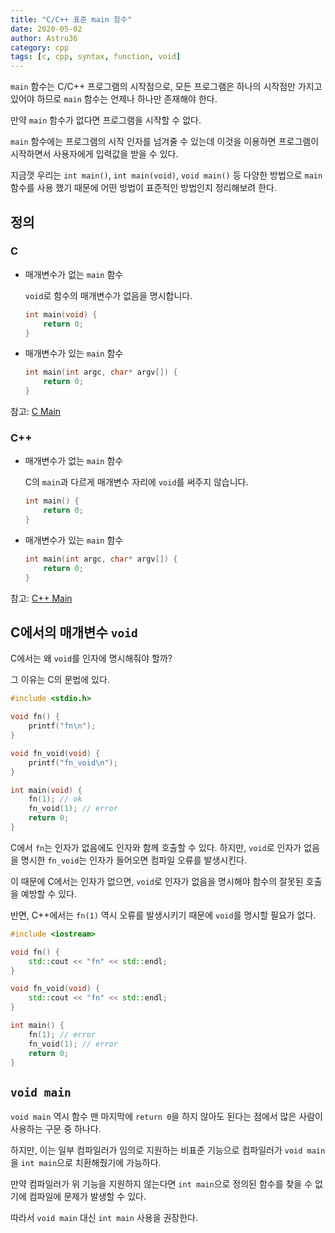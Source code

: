 ```yaml
---
title: "C/C++ 표준 main 함수"
date: 2020-05-02
author: Astro36
category: cpp
tags: [c, cpp, syntax, function, void]
---
```


`main` 함수는 C/C++ 프로그램의 시작점으로, 모든 프로그램은 하나의 시작점만 가지고 있어야 하므로 `main` 함수는 언제나 하나만 존재해야 한다.

만약 `main` 함수가 없다면 프로그램을 시작할 수 없다.

`main` 함수에는 프로그램의 시작 인자를 넘겨줄 수 있는데 이것을 이용하면 프로그램이 시작하면서 사용자에게 입력값을 받을 수 있다.

지금껏 우리는 `int main()`, `int main(void)`, `void main()` 등 다양한 방법으로 `main` 함수를 사용 했기 때문에 어떤 방법이 표준적인 방법인지 정리해보려 한다.

## 정의

### C

- 매개변수가 없는 `main` 함수

    `void`로 함수의 매개변수가 없음을 명시합니다. 

    ```c
    int main(void) {
        return 0;
    }
    ```

- 매개변수가 있는 `main` 함수

    ```c
    int main(int argc, char* argv[]) {
        return 0;
    }
    ```

참고: [C Main](https://en.cppreference.com/w/c/language/main_function)

### C++

- 매개변수가 없는 `main` 함수

    C의 `main`과 다르게 매개변수 자리에 `void`를 써주지 않습니다.

    ```cpp
    int main() {
        return 0;
    }
    ```

- 매개변수가 있는 `main` 함수

    ```cpp
    int main(int argc, char* argv[]) {
        return 0;
    }
    ```

참고: [C++ Main](https://en.cppreference.com/w/cpp/language/main_function)

## C에서의 매개변수 `void`

C에서는 왜 `void`를 인자에 명시해줘야 할까?

그 이유는 C의 문법에 있다.

```c
#include <stdio.h>

void fn() {
    printf("fn\n");
}

void fn_void(void) {
    printf("fn_void\n");
}

int main(void) {
    fn(1); // ok
    fn_void(1); // error
    return 0;
}
```

C에서 `fn`는 인자가 없음에도 인자와 함께 호출할 수 있다.
하지만, `void`로 인자가 없음을 명시한 `fn_void`는 인자가 들어오면 컴파일 오류를 발생시킨다.

이 때문에 C에서는 인자가 없으면, `void`로 인자가 없음을 명시해야 함수의 잘못된 호출을 예방할 수 있다.

반면, C++에서는 `fn(1)` 역시 오류를 발생시키기 때문에 `void`를 명시할 필요가 없다.

```cpp
#include <iostream>

void fn() {
    std::cout << "fn" << std::endl;
}

void fn_void(void) {
    std::cout << "fn" << std::endl;
}

int main() {
    fn(1); // error
    fn_void(1); // error
    return 0;
}
```

## `void main`

`void main` 역시 함수 맨 마지막에 `return 0`을 하지 않아도 된다는 점에서 많은 사람이 사용하는 구문 중 하나다.

하지만, 이는 일부 컴파일러가 임의로 지원하는 비표준 기능으로 컴파일러가 `void main`을 `int main`으로 치환해줬기에 가능하다.

만약 컴파일러가 위 기능을 지원하지 않는다면 `int main`으로 정의된 함수를 찾을 수 없기에 컴파일에 문제가 발생할 수 있다.

따라서 `void main` 대신 `int main` 사용을 권장한다.
